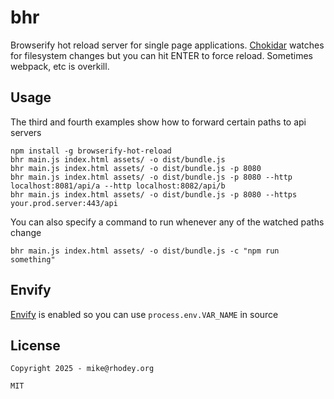 # bhr
Browserify hot reload server for single page applications. [Chokidar](https://www.npmjs.com/package/chokidar) watches for filesystem changes but you can hit ENTER to force reload. Sometimes webpack, etc is overkill.

## Usage
The third and fourth examples show how to forward certain paths to api servers
```
npm install -g browserify-hot-reload
bhr main.js index.html assets/ -o dist/bundle.js
bhr main.js index.html assets/ -o dist/bundle.js -p 8080
bhr main.js index.html assets/ -o dist/bundle.js -p 8080 --http localhost:8081/api/a --http localhost:8082/api/b
bhr main.js index.html assets/ -o dist/bundle.js -p 8080 --https your.prod.server:443/api
```

You can also specify a command to run whenever any of the watched paths change
```
bhr main.js index.html assets/ -o dist/bundle.js -c "npm run something"
```

## Envify
[Envify](https://www.npmjs.com/package/@browserify/envify) is enabled so you can use `process.env.VAR_NAME` in source

## License
```
Copyright 2025 - mike@rhodey.org

MIT
```
